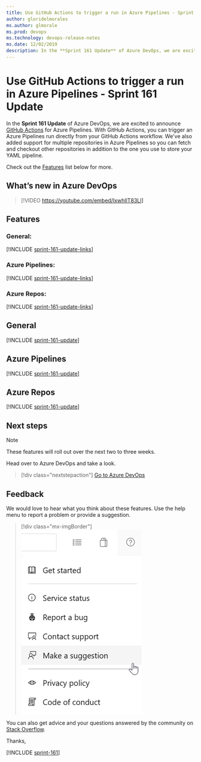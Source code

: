 ```yaml
---
title: Use GitHub Actions to trigger a run in Azure Pipelines - Sprint 161 Update
author: gloridelmorales
ms.author: glmorale
ms.prod: devops
ms.technology: devops-release-notes
ms.date: 12/02/2019
description: In the **Sprint 161 Update** of Azure DevOps, we are excited to announce GitHub Actions for Azure Pipelines.
---
```


#  Use GitHub Actions to trigger a run in Azure Pipelines - Sprint 161 Update

In the **Sprint 161 Update** of Azure DevOps, we are excited to announce [GitHub Actions](https://github.com/features/actions) for Azure Pipelines. With GitHub Actions, you can trigger an Azure Pipelines run directly from your GitHub Actions workflow. We've also added support for multiple repositories in Azure Pipelines so you can fetch and checkout other repositories in addition to the one you use to store your YAML pipeline.

Check out the [Features](#features) list below for more.

## What’s new in Azure DevOps

> [!VIDEO https://youtube.com/embed/IxwhIlT83LI]

## Features

### General:

[!INCLUDE [sprint-161-update-links](includes/general/sprint-161-update-links.md)]

### Azure Pipelines:

[!INCLUDE [sprint-161-update-links](includes/pipelines/sprint-161-update-links.md)]

### Azure Repos:

[!INCLUDE [sprint-161-update-links](includes/repos/sprint-161-update-links.md)]

## General

[!INCLUDE [sprint-161-update](includes/general/sprint-161-update.md)]

## Azure Pipelines

[!INCLUDE [sprint-161-update](includes/pipelines/sprint-161-update.md)]

## Azure Repos

[!INCLUDE [sprint-161-update](includes/repos/sprint-161-update.md)]

## Next steps

> [!NOTE]
> These features will roll out over the next two to three weeks.

Head over to Azure DevOps and take a look.

> [!div class="nextstepaction"]
> [Go to Azure DevOps](https://go.microsoft.com/fwlink/?LinkId=307137&campaign=o~msft~docs~product-vsts~release-notes)

## Feedback

We would love to hear what you think about these features. Use the help menu to report a problem or provide a suggestion.

> [!div class="mx-imgBorder"]
> ![Make a suggestion](../media/make-a-suggestion.png)

You can also get advice and your questions answered by the community on [Stack Overflow](https://stackoverflow.com/questions/tagged/azure-devops).

Thanks,

[!INCLUDE [sprint-161](includes/signer/sprint-161.md)]
